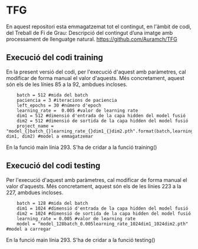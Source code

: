# TFG
En aquest repositori esta emmagatzemat tot el contingut, en l'àmbit de codi, del Treball de Fi de Grau: Descripció del contingut d’una imatge amb processament de llenguatge natural.  https://github.com/Auramch/TFG

## Execució del codi training
En la present versió del codi, per l'execució d'aquest amb paràmetres, cal modificar de forma manual el valor d'aquests. Més concretament, aquest són els de les línies 85 a la 92, ambdues incloses.
```
    batch = 512 #mida del batch
    paciencia = 3 #iteracions de paciencia
    left_epochs = 30 #número d'epoch
    learning_rate =  0.005 #valor de learning rate
    dim1 = 512 #dimensió d'entrada de la capa hidden del model fusió
    dim2 = 512 #dimensió de sortida de la capa hidden del model fusió
    project_name = "model_{}batch_{}learning_rate_{}dim1_{}dim2.pth".format(batch,learning_rate, dim1, dim2) #model a emmagatzemar     
```

En la funció main línia 293. S'ha de cridar a la funció training()

## Execució del codi testing
Per l'execució d'aquest amb paràmetres, cal modificar de forma manual el valor d'aquests. Més concretament, aquest són els de les línies 223 a la 227, ambdues incloses.
```
    batch = 128 #mida del batch
    dim1 = 1024 #dimensió d'entrada de la capa hidden del model fusió
    dim2 = 1024 #dimensió de sortida de la capa hidden del model fusió
    learning_rate = 0.005 #valor de learning rate
    model = "model_128batch_0.005learning_rate_1024dim1_1024dim2.pth" #model a carregar
 ```
 En la funció main línia 293. S'ha de cridar a la funció testing()
